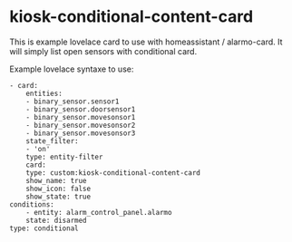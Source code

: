 # kiosk-conditional-content-card

This is example lovelace card to use with homeassistant / alarmo-card. It will simply list open sensors with conditional card.

Example lovelace syntaxe to use:

    - card:
        entities:
        - binary_sensor.sensor1
        - binary_sensor.doorsensor1
        - binary_sensor.movesonsor1
        - binary_sensor.movesonsor2
        - binary_sensor.movesonsor3
        state_filter:
        - 'on'
        type: entity-filter
        card:
        type: custom:kiosk-conditional-content-card
        show_name: true
        show_icon: false
        show_state: true
    conditions:
        - entity: alarm_control_panel.alarmo
        state: disarmed
    type: conditional
